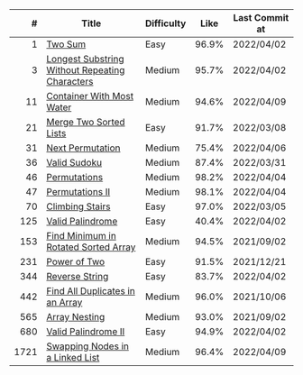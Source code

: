 |  #   |                             Title                              | Difficulty | Like  | Last Commit at |
| ---: | -------------------------------------------------------------- | ---------- | ----- | -------------- |
|    1 | [Two Sum](docs/0001.md)                                        | Easy       | 96.9% | 2022/04/02     |
|    3 | [Longest Substring Without Repeating Characters](docs/0003.md) | Medium     | 95.7% | 2022/04/02     |
|   11 | [Container With Most Water](docs/0011.md)                      | Medium     | 94.6% | 2022/04/09     |
|   21 | [Merge Two Sorted Lists](docs/0021.md)                         | Easy       | 91.7% | 2022/03/08     |
|   31 | [Next Permutation](docs/0031.md)                               | Medium     | 75.4% | 2022/04/06     |
|   36 | [Valid Sudoku](docs/0036.md)                                   | Medium     | 87.4% | 2022/03/31     |
|   46 | [Permutations](docs/0046.md)                                   | Medium     | 98.2% | 2022/04/04     |
|   47 | [Permutations II](docs/0047.md)                                | Medium     | 98.1% | 2022/04/04     |
|   70 | [Climbing Stairs](docs/0070.md)                                | Easy       | 97.0% | 2022/03/05     |
|  125 | [Valid Palindrome](docs/0125.md)                               | Easy       | 40.4% | 2022/04/02     |
|  153 | [Find Minimum in Rotated Sorted Array](docs/0153.md)           | Medium     | 94.5% | 2021/09/02     |
|  231 | [Power of Two](docs/0231.md)                                   | Easy       | 91.5% | 2021/12/21     |
|  344 | [Reverse String](docs/0344.md)                                 | Easy       | 83.7% | 2022/04/02     |
|  442 | [Find All Duplicates in an Array](docs/0442.md)                | Medium     | 96.0% | 2021/10/06     |
|  565 | [Array Nesting](docs/0565.md)                                  | Medium     | 93.0% | 2021/09/02     |
|  680 | [Valid Palindrome II](docs/0680.md)                            | Easy       | 94.9% | 2022/04/02     |
| 1721 | [Swapping Nodes in a Linked List](docs/1721.md)                | Medium     | 96.4% | 2022/04/09     |

